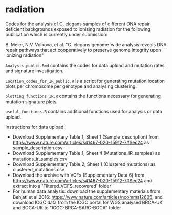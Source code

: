 # radiation
Codes for the analysis of C. elegans samples of different DNA repair deficient backgrounds exposed to ionising radiation for the following publication which is currently under submission:

B. Meier, N.V. Volkova, et al. "C. elegans genome-wide analysis reveals DNA repair pathways that act cooperatively to preserve genome integrity upon ionizing radiation"

`Analysis_public.Rmd` contains the codes for data upload and mutation rates and signature investigation.

`Location_codes_for_IR_public.R` is a script for generating mutation location plots per chromosome per genotype and analysing clustering.

`plotting_functions_IR.R` contains the functions necessary for generating mutation signature plots.

`useful_functions.R` contains additional functions used for analysis or data upload.

Instructions for data upload:

- Download Supplementary Table 1, Sheet 1 (Sample_description) from https://www.nature.com/articles/s41467-020-15912-7#Sec24 as sample_description.csv
- Download Supplementary Table 1, Sheet 4 (Mutations_IR_samples) as mutations_ir_samples.csv
- Download Supplementary Table 2, Sheet 1 (Clustered mutations) as clustered_mutations.csv
- Download the archive with VCFs (Supplementary Data 6) from https://www.nature.com/articles/s41467-020-15912-7#Sec24 and extract into a 'Filtered_VCFS_recovered' folder
- For human data analysis: download the supplementary materials from Behjati et al 2016: https://www.nature.com/articles/ncomms12605, and download ICGC data from the ICGC portal for WGS analysed BRCA-UK and BOCA-UK to "ICGC-BRCA-SARC-BOCA" folder

